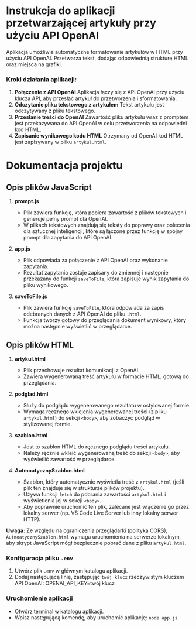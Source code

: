# Instrukcja do aplikacji przetwarzającej artykuły przy użyciu API OpenAI

Aplikacja umożliwia automatyczne formatowanie artykułów w HTML przy użyciu API OpenAI. Przetwarza tekst, dodając odpowiednią strukturę HTML oraz miejsca na grafiki.

### Kroki działania aplikacji:

1. **Połączenie z API OpenAI** Aplikacja łączy się z API OpenAI przy użyciu klucza API, aby przesłać artykuł do przetworzenia i sformatowania.
2. **Odczytanie pliku tekstowego z artykułem** Tekst artykułu jest odczytywany z pliku tekstowego.
3. **Przesłanie treści do OpenAI** Zawartość pliku artykułu wraz z promptem jest przekazywana do API OpenAI w celu przetworzenia na odpowiedni kod HTML.
4. **Zapisanie wynikowego kodu HTML** Otrzymany od OpenAI kod HTML jest zapisywany w pliku `artykul.html`.

# Dokumentacja projektu

## Opis plików JavaScript

1. **prompt.js**

   - Plik zawiera funkcję, która pobiera zawartość z plików tekstowych i generuje pełny prompt dla OpenAI.
   - W plikach tekstowych znajdują się teksty do poprawy oraz polecenia dla sztucznej inteligencji, które są łączone przez funkcję w spójny prompt dla zapytania do API OpenAI.

2. **app.js**

   - Plik odpowiada za połączenie z API OpenAI oraz wykonanie zapytania.
   - Rezultat zapytania zostaje zapisany do zmiennej i następnie przekazany do funkcji `saveToFile`, która zapisuje wynik zapytania do pliku wynikowego.

3. **saveToFile.js**
   - Plik zawiera funkcję `saveToFile`, która odpowiada za zapis odebranych danych z API OpenAI do pliku `.html`.
   - Funkcja tworzy gotowy do przeglądania dokument wynikowy, który można następnie wyświetlić w przeglądarce.

## Opis plików HTML

1. **artykul.html**

   - Plik przechowuje rezultat komunikacji z OpenAI.
   - Zawiera wygenerowaną treść artykułu w formacie HTML, gotową do przeglądania.

2. **podglad.html**

   - Służy do podglądu wygenerowanego rezultatu w ostylowanej formie.
   - Wymaga ręcznego wklejenia wygenerowanej treści (z pliku `artykul.html`) do sekcji `<body>`, aby zobaczyć podgląd w stylizowanej formie.

3. **szablon.html**

   - Jest to szablon HTML do ręcznego podglądu treści artykułu.
   - Należy ręcznie wkleić wygenerowaną treść do sekcji `<body>`, aby wyświetlić zawartość w przeglądarce.

4. **AutmoatycznySzablon.html**
   - Szablon, który automatycznie wyświetla treść z `artykul.html` (jeśli plik ten znajduje się w strukturze plików projektu).
   - Używa funkcji `fetch` do pobrania zawartości `artykul.html` i wyświetlenia jej w sekcji `<body>`.
   - Aby poprawnie uruchomić ten plik, zalecane jest włączenie go przez lokalny serwer (np. VS Code Live Server lub inny lokalny serwer HTTP).

**Uwaga:** Ze względu na ograniczenia przeglądarki (polityka CORS), `AutmoatycznySzablon.html` wymaga uruchomienia na serwerze lokalnym, aby skrypt JavaScript mógł bezpiecznie pobrać dane z pliku `artykul.html`.

### Konfiguracja pliku `.env`

1. Utwórz plik `.env` w głównym katalogu aplikacji.
2. Dodaj następującą linię, zastępując `twój klucz` rzeczywistym kluczem API OpenAI:
   OPENAI_API_KEY=twój klucz

### Uruchomienie aplikacji

- Otwórz terminal w katalogu aplikacji.
- Wpisz następującą komendę, aby uruchomić aplikację: `node app.js`
